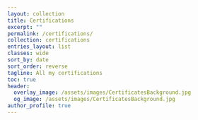 ```yaml
---
layout: collection
title: Certifications
excerpt: ""
permalink: /certifications/
collection: certifications
entries_layout: list
classes: wide
sort_by: date
sort_order: reverse
tagline: All my certifications
toc: true
header:
  overlay_image: /assets/images/CertificatesBackground.jpg
  og_image: /assets/images/CertificatesBackground.jpg
author_profile: true
---
```


